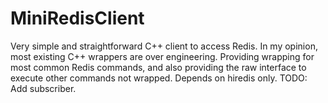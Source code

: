 # MiniRedisClient
Very simple and straightforward C++ client to access Redis. 
In my opinion, most existing C++ wrappers are over engineering. 
Providing wrapping for most common Redis commands, and also providing the raw interface to execute other commands not wrapped. 
Depends on hiredis only. 
TODO: Add subscriber.

